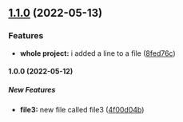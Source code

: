 ## [1.1.0](https://github.com/holmeso/literate-octo-disco/compare/v1.0.0...v1.1.0) (2022-05-13)


### Features

* **whole project:** i added a line to a file ([8fed76c](https://github.com/holmeso/literate-octo-disco/commit/8fed76cbd171e9f18b42c579a9c453b30a7236f5))

#### 1.0.0 (2022-05-12)

##### New Features

* **file3:**  new file called file3 ([4f00d04b](https://github.com/holmeso/literate-octo-disco/commit/4f00d04baba1ec7e3fad3752fd58f106ce7fb65b))
